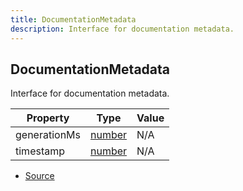 ```yaml
---
title: DocumentationMetadata
description: Interface for documentation metadata.
---
```


## DocumentationMetadata

Interface for documentation metadata.

| Property | Type | Value |
| ----------- | ----------- | ----------- |
| generationMs | [number](https://developer.mozilla.org/en-US/docs/Web/JavaScript/Reference/Global_Objects/Number) | N/A |
| timestamp | [number](https://developer.mozilla.org/en-US/docs/Web/JavaScript/Reference/Global_Objects/Number) | N/A |


- [Source](https://github.com/neplextech/micro-docgen/blob/38358ca74767eba2bb03bd633518726d6b884070/src/documentation.ts#L62)